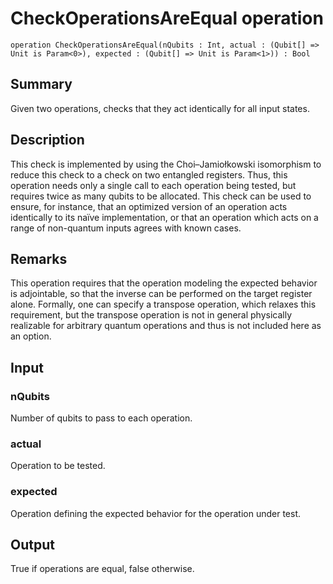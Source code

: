 # CheckOperationsAreEqual operation

`operation CheckOperationsAreEqual(nQubits : Int, actual : (Qubit[] => Unit is Param<0>), expected : (Qubit[] => Unit is Param<1>)) : Bool`

## Summary
Given two operations, checks that they act identically for all input states.

## Description
This check is implemented by using the Choi–Jamiołkowski isomorphism to reduce
this check to a check on two entangled registers.
Thus, this operation needs only a single call to each operation being tested,
but requires twice as many qubits to be allocated.
This check can be used to ensure, for instance, that an optimized version of an
operation acts identically to its naïve implementation, or that an operation
which acts on a range of non-quantum inputs agrees with known cases.

## Remarks
This operation requires that the operation modeling the expected behavior is
adjointable, so that the inverse can be performed on the target register alone.
Formally, one can specify a transpose operation, which relaxes this requirement,
but the transpose operation is not in general physically realizable for arbitrary
quantum operations and thus is not included here as an option.

## Input
### nQubits
Number of qubits to pass to each operation.
### actual
Operation to be tested.
### expected
Operation defining the expected behavior for the operation under test.
## Output
True if operations are equal, false otherwise.
